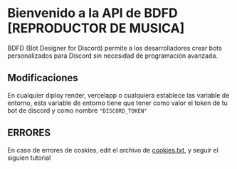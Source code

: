 # Bienvenido a la API de BDFD [REPRODUCTOR DE MUSICA]

BDFD (Bot Designer for Discord) permite a los desarrolladores crear bots personalizados para Discord sin necesidad de programación avanzada. 


## Modificaciones

En cualquier diploy render, vercelapp o cualquiera establece las variable de entorno, esta variable de entorno tiene que tener como valor el token de tu bot de discord y como nombre `"DISCORD_TOKEN"`

## ERRORES

En caso de errores de coskies, edit el archivo de [cookies.txt](https://github.com/IzanaonYT/bdfd-music-2025-/blob/main/cookies.txt), y seguir el siguien tutorial
